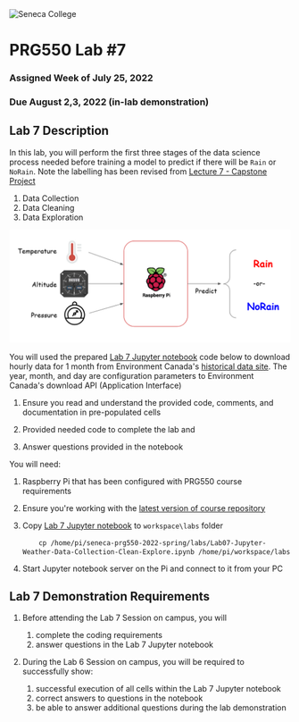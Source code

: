 <img src="../images/senecac.gif" alt="Seneca College" height="38" width="349" />

# PRG550 Lab #7

### Assigned Week of July 25, 2022

### Due August 2,3, 2022 (in-lab demonstration)

## Lab 7 Description

In this lab, you will perform the first three stages of the data science process needed before training a model to predict if there will be `Rain` or `NoRain`.  Note the labelling has been revised from 
[Lecture 7 - Capstone Project](../lectures/lecture07.md#PRG550-CapstoneProject)

1. Data Collection
1. Data Cleaning
1. Data Exploration

<p align="center">
<img src="../lectures/images/project_functional_diagram_revised.png" alt="Raspbery Pi Temperature Prediction Functional Diagram" width="600" />
</p>


You will used the prepared [Lab 7 Jupyter notebook](Lab07-Jupyter-Weather-Data-Collection-Clean-Explore.ipynb) code below to download hourly data for 1 month from Environment Canada's [historical data site](https://climate.weather.gc.ca/historical_data/search_historic_data_e.html).  The year, month, and day are configuration parameters to Environment Canada's download API (Application Interface)

1. Ensure you read and understand the provided code, comments, and documentation in pre-populated cells

1. Provided needed code to complete the lab and 

1. Answer questions provided in the notebook

You will need:
1. Raspberry Pi that has been configured with PRG550 course requirements

1. Ensure you're working with the [latest version of course repository](../references/Tips_and_Tricks.md#updating-local-course-repository-from-github)
1. Copy [Lab 7 Jupyter notebook](Lab07-Jupyter-Weather-Data-Collection-Clean-Explore.ipynb) to `workspace\labs` folder
    ```    
        cp /home/pi/seneca-prg550-2022-spring/labs/Lab07-Jupyter-Weather-Data-Collection-Clean-Explore.ipynb /home/pi/workspace/labs
    ```
1. Start Jupyter notebook server on the Pi and connect to it from your PC


## Lab 7 Demonstration Requirements

1. Before attending the Lab 7 Session on campus, you will 

    1. complete the coding requirements
    1. answer questions in the Lab 7 Jupyter notebook

2. During the Lab 6 Session on campus, you will be required to successfully show:

    1. successful execution of all cells within the Lab 7 Jupyter notebook
    1. correct answers to questions in the notebook
    1. be able to answer additional questions during the lab demonstration

